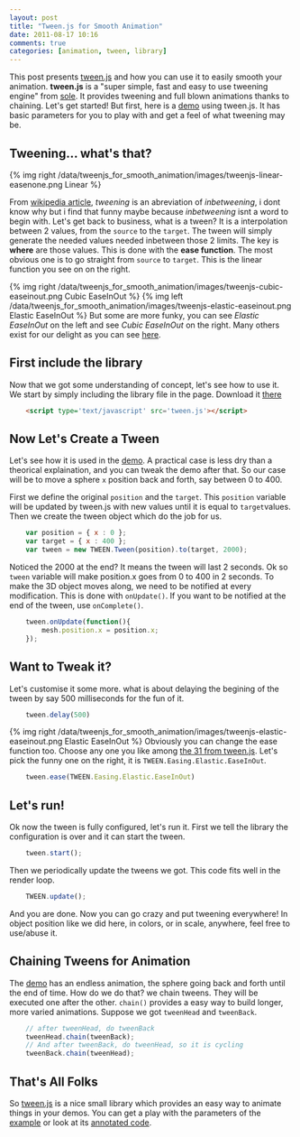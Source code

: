 ```yaml
---
layout: post
title: "Tween.js for Smooth Animation"
date: 2011-08-17 10:16
comments: true
categories: [animation, tween, library]
---
```


This post presents [tween.js](https://github.com/sole/tween.js) and how you can use it to easily smooth your animation.
**tween.js** is a "super simple, fast and easy to use tweening engine" from [sole](https://github.com/sole).
It provides tweening and full blown animations thanks to chaining. Let's get started!
But first, here is a [demo](/data/tweenjs_for_smooth_animation/tweenjs_for_smooth_animation.html)
using tween.js. It has basic parameters for you to play with and get a feel of what tweening
may be.

## Tweening... what's that?

{% img right /data/tweenjs_for_smooth_animation/images/tweenjs-linear-easenone.png Linear %}

From [wikipedia article](http://en.wikipedia.org/wiki/Tweening), *tweening* is an abreviation of *inbetweening*, i
dont know why but i find that funny maybe because *inbetweening* isnt a word to begin with.
Let's get back to business, what is a tween? It is a interpolation between 2 values,
from the ```source``` to the ```target```.
The tween will simply generate the needed values needed inbetween those 2 limits. The key is **where**
are those values.
This is done with the **ease function**. The most obvious one is to go straight from ```source```
to ```target```. This is the linear function you see on on the right.

{% img right /data/tweenjs_for_smooth_animation/images/tweenjs-cubic-easeinout.png Cubic EaseInOut %}
{% img left /data/tweenjs_for_smooth_animation/images/tweenjs-elastic-easeinout.png Elastic EaseInOut %}
But some are more funky, you can
see *Elastic EaseInOut* on the left
and
see *Cubic EaseInOut* on the right.
Many others exist for our delight as you can see [here](http://sole.github.com/tween.js/examples/03_graphs.html).

<!--more -->

## First include the library

Now that we got some understanding of concept, let's see how to use it.
We start by simply including the library file in the page.
Download it [there](https://github.com/sole/tween.js)

``` html
    <script type='text/javascript' src='tween.js'></script>
```

## Now Let's Create a Tween

Let's see how it is used in the [demo](/data/tweenjs_for_smooth_animation/tweenjs_for_smooth_animation.html).
A practical case is less dry than a theorical explaination, and you can tweak the demo after that.
So our case will be to move a sphere ```x``` position back and forth, say between 0 to 400.

First we define the original ```position``` and the ```target```.
This ```position``` variable will be updated by tween.js with new values until it is equal to ```target```values.
Then we create the tween object which do the job for us.

``` javascript
    var position = { x : 0 }; 
    var target = { x : 400 };
    var tween = new TWEEN.Tween(position).to(target, 2000);
```

Noticed the 2000 at the end? It means the tween will last 2 seconds. 
Ok so ```tween``` variable will make position.x goes from 0 to 400 in 2 seconds. To
make the 3D object moves along, we need to be notified at every modification. This
is done with ```onUpdate()```. If you want to be notified at the end of
the tween, use ```onComplete()```.

``` javascript
    tween.onUpdate(function(){
        mesh.position.x = position.x;
    });
```

## Want to Tweak it?

Let's customise it some more.
what is about delaying the begining of the tween by say 500 milliseconds
for the fun of it.

``` javascript
    tween.delay(500)
```

{% img right /data/tweenjs_for_smooth_animation/images/tweenjs-elastic-easeinout.png Elastic EaseInOut %}
Obviously you can change the ease function too.
Choose any one you like among [the 31 from tween.js](http://sole.github.com/tween.js/examples/03_graphs.html).
Let's pick the funny one on the right, it is ```TWEEN.Easing.Elastic.EaseInOut```.

``` javascript
    tween.ease(TWEEN.Easing.Elastic.EaseInOut)
```

## Let's run!

Ok now the tween is fully configured, let's run it. First we tell the library the
configuration is over and it can start the tween.

``` javascript
    tween.start();
```

Then we periodically update the tweens we got. This code fits well in the render loop.

``` javascript
    TWEEN.update();
```

And you are done. Now you can go crazy and put tweening everywhere! In object
position like we did here, in colors, or in scale, anywhere, feel free to use/abuse it.

## Chaining Tweens for Animation

The [demo](/data/tweenjs_for_smooth_animation/tweenjs_for_smooth_animation.html)
has an endless animation, the sphere going back and forth until the end of time.
How do we do that? we chain tweens. They
will be executed one after the other. ```chain()``` provides a easy way
to build longer, more varied animations. Suppose we got ```tweenHead```
and ```tweenBack```.

``` javascript
    // after tweenHead, do tweenBack
    tweenHead.chain(tweenBack);
    // And after tweenBack, do tweenHead, so it is cycling
    tweenBack.chain(tweenHead);
```

## That's All Folks

So [tween.js](https://github.com/sole/tween.js) is a nice small library which
provides an easy way to animate things in your demos. You can get a play with
the parameters of the [example](/data/tweenjs_for_smooth_animation/tweenjs_for_smooth_animation.html) or
look at its [annotated code](/data/tweenjs_for_smooth_animation/docs/tweenjs_for_smooth_animation.html).


